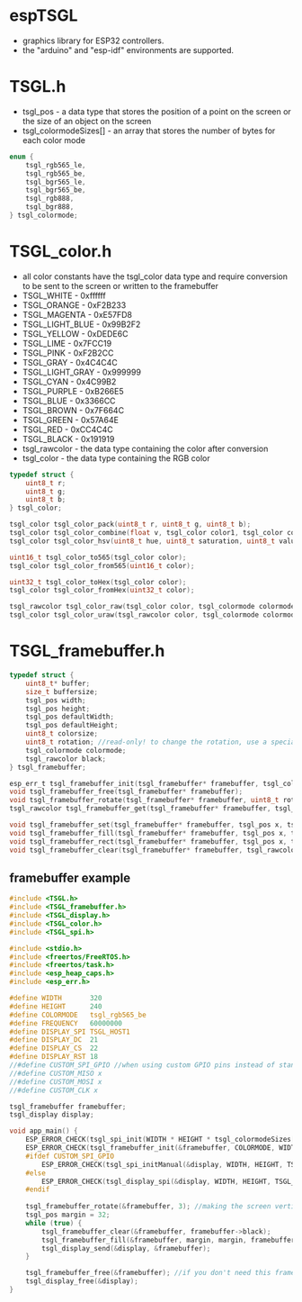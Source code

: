 # espTSGL
* graphics library for ESP32 controllers.
* the "arduino" and "esp-idf" environments are supported.

# TSGL.h
* tsgl_pos - a data type that stores the position of a point on the screen or the size of an object on the screen
* tsgl_colormodeSizes[] - an array that stores the number of bytes for each color mode
```c
enum {
    tsgl_rgb565_le,
    tsgl_rgb565_be,
    tsgl_bgr565_le,
    tsgl_bgr565_be,
    tsgl_rgb888,
    tsgl_bgr888,
} tsgl_colormode;
```

# TSGL_color.h
* all color constants have the tsgl_color data type and require conversion to be sent to the screen or written to the framebuffer
* TSGL_WHITE - 0xffffff
* TSGL_ORANGE - 0xF2B233
* TSGL_MAGENTA - 0xE57FD8
* TSGL_LIGHT_BLUE - 0x99B2F2
* TSGL_YELLOW - 0xDEDE6C
* TSGL_LIME - 0x7FCC19
* TSGL_PINK - 0xF2B2CC
* TSGL_GRAY - 0x4C4C4C
* TSGL_LIGHT_GRAY - 0x999999
* TSGL_CYAN - 0x4C99B2
* TSGL_PURPLE - 0xB266E5
* TSGL_BLUE - 0x3366CC
* TSGL_BROWN - 0x7F664C
* TSGL_GREEN - 0x57A64E
* TSGL_RED - 0xCC4C4C
* TSGL_BLACK - 0x191919
* tsgl_rawcolor - the data type containing the color after conversion
* tsgl_color - the data type containing the RGB color
```c
typedef struct {
    uint8_t r;
    uint8_t g;
    uint8_t b;
} tsgl_color;

tsgl_color tsgl_color_pack(uint8_t r, uint8_t g, uint8_t b);
tsgl_color tsgl_color_combine(float v, tsgl_color color1, tsgl_color color2);
tsgl_color tsgl_color_hsv(uint8_t hue, uint8_t saturation, uint8_t value);

uint16_t tsgl_color_to565(tsgl_color color);
tsgl_color tsgl_color_from565(uint16_t color);

uint32_t tsgl_color_toHex(tsgl_color color);
tsgl_color tsgl_color_fromHex(uint32_t color);

tsgl_rawcolor tsgl_color_raw(tsgl_color color, tsgl_colormode colormode);
tsgl_color tsgl_color_uraw(tsgl_rawcolor color, tsgl_colormode colormode);
```

# TSGL_framebuffer.h
```c
typedef struct {
    uint8_t* buffer;
    size_t buffersize;
    tsgl_pos width;
    tsgl_pos height;
    tsgl_pos defaultWidth;
    tsgl_pos defaultHeight;
    uint8_t colorsize;
    uint8_t rotation; //read-only! to change the rotation, use a special method
    tsgl_colormode colormode;
    tsgl_rawcolor black;
} tsgl_framebuffer;

esp_err_t tsgl_framebuffer_init(tsgl_framebuffer* framebuffer, tsgl_colormode colormode, tsgl_pos width, tsgl_pos height, int64_t caps);
void tsgl_framebuffer_free(tsgl_framebuffer* framebuffer);
void tsgl_framebuffer_rotate(tsgl_framebuffer* framebuffer, uint8_t rotation); //rotates the indexing of the framebuffer and not the framebuffer itself
tsgl_rawcolor tsgl_framebuffer_get(tsgl_framebuffer* framebuffer, tsgl_pos x, tsgl_pos y);

void tsgl_framebuffer_set(tsgl_framebuffer* framebuffer, tsgl_pos x, tsgl_pos y, tsgl_rawcolor color);
void tsgl_framebuffer_fill(tsgl_framebuffer* framebuffer, tsgl_pos x, tsgl_pos y, tsgl_pos width, tsgl_pos height, tsgl_rawcolor color);
void tsgl_framebuffer_rect(tsgl_framebuffer* framebuffer, tsgl_pos x, tsgl_pos y, tsgl_pos width, tsgl_pos height, tsgl_rawcolor color);
void tsgl_framebuffer_clear(tsgl_framebuffer* framebuffer, tsgl_rawcolor color);
```
## framebuffer example
```c
#include <TSGL.h>
#include <TSGL_framebuffer.h>
#include <TSGL_display.h>
#include <TSGL_color.h>
#include <TSGL_spi.h>

#include <stdio.h>
#include <freertos/FreeRTOS.h>
#include <freertos/task.h>
#include <esp_heap_caps.h>
#include <esp_err.h>

#define WIDTH       320
#define HEIGHT      240
#define COLORMODE   tsgl_rgb565_be
#define FREQUENCY   60000000
#define DISPLAY_SPI TSGL_HOST1
#define DISPLAY_DC  21
#define DISPLAY_CS  22
#define DISPLAY_RST 18
//#define CUSTOM_SPI_GPIO //when using custom GPIO pins instead of standard ones, the frequency cannot be higher than 26 megahertz (20000000 recommended)
//#define CUSTOM_MISO x
//#define CUSTOM_MOSI x
//#define CUSTOM_CLK x

tsgl_framebuffer framebuffer;
tsgl_display display;

void app_main() {
    ESP_ERROR_CHECK(tsgl_spi_init(WIDTH * HEIGHT * tsgl_colormodeSizes[COLORMODE], TSGL_HOST1, TSGL_DMA));
    ESP_ERROR_CHECK(tsgl_framebuffer_init(&framebuffer, COLORMODE, WIDTH, HEIGHT, TSGL_DMA));
    #ifdef CUSTOM_SPI_GPIO
        ESP_ERROR_CHECK(tsgl_spi_initManual(&display, WIDTH, HEIGHT, TSGL_HOST1, FREQUENCY, CUSTOM_MISO, CUSTOM_MOSI, CUSTOM_CLK));
    #else
        ESP_ERROR_CHECK(tsgl_display_spi(&display, WIDTH, HEIGHT, TSGL_HOST1, FREQUENCY, DISPLAY_DC, DISPLAY_CS, DISPLAY_RST));
    #endif
    
    tsgl_framebuffer_rotate(&framebuffer, 3); //making the screen vertical
    tsgl_pos margin = 32;
    while (true) {
        tsgl_framebuffer_clear(&framebuffer, framebuffer->black);
        tsgl_framebuffer_fill(&framebuffer, margin, margin, framebuffer.width - (margin * 2), framebuffer.height - (margin * 2), tsgl_color_raw(current, COLORMODE));
        tsgl_display_send(&display, &framebuffer);
    }

    tsgl_framebuffer_free(&framebuffer); //if you don't need this framebuffer anymore, then you should unload it.
    tsgl_display_free(&display);
}
```